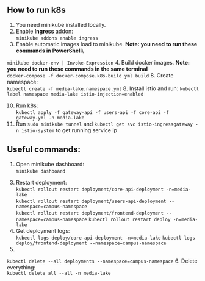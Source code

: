 ## How to run k8s
1. You need minikube installed locally.
2. Enable **Ingress** addon:\
`minikube addons enable ingress`
5. Enable automatic images load to minikube. **Note: you need to run these commands in PowerShell**\
<!-- `minikube docker-env`\ -->
`minikube docker-env | Invoke-Expression`
4. Build docker images. **Note: you need to run these commands in the same terminal**\
`docker-compose -f docker-compose.k8s-build.yml build`
8. Create namespace:\
`kubectl create -f media-lake.namespace.yml`
8. Install istio and run:
`kubectl label namespace media-lake istio-injection=enabled`
<!-- 9. Create .env folder using .env.example. Load these secrets to k8s:\
`kubectl create secret generic learn-api-secrets --from-env-file=.env/learn.env --namespace=campus-namespace`
`kubectl create secret generic users-api-secrets --from-env-file=.env/users.env --namespace=campus-namespace` -->
10. Run k8s:\
`kubectl apply -f gateway-api -f users-api -f core-api -f gateway.yml -n media-lake`
11. Run `sudo minikube tunnel` and `kubectl get svc istio-ingressgateway -n istio-system` to get running service ip

## Useful commands:
1. Open minikube dashboard:\
`minikube dashboard`
<!-- 2. Delete secrets:\
`kubectl delete secret learn-api-secrets --namespace=campus-namespace`
`kubectl delete secret users-api-secrets --namespace=campus-namespace` -->
3. Restart deployment:\
`kubectl rollout restart deployment/core-api-deployment -n=media-lake`\
`kubectl rollout restart deployment/users-api-deployment --namespace=campus-namespace`\
`kubectl rollout restart deployment/frontend-deployment --namespace=campus-namespace`
`kubectl rollout restart deploy -n=media-lake`
4. Get deployment logs:\
`kubectl logs deploy/core-api-deployment -n=media-lake`
`kubectl logs deploy/frontend-deployment --namespace=campus-namespace`
6.
`kubectl delete --all deployments --namespace=campus-namespace`
6. Delete everything:\
`kubectl delete all --all -n media-lake`
